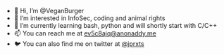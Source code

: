 - 👋 Hi, I’m @VeganBurger
- 👀 I’m interested in InfoSec, coding and animal rights
- 🌱 I’m currently learning bash, python and will shortly start with C/C++
- 📫 You can reach me at ev5c8ajq@anonaddy.me
- 🐦 You can also find me on twitter at [@jprxts](https://twitter.com/jprxts) 

<!---
VeganBurger/VeganBurger is a ✨ special ✨ repository because its `README.md` (this file) appears on your GitHub profile.
You can click the Preview link to take a look at your changes.
--->
